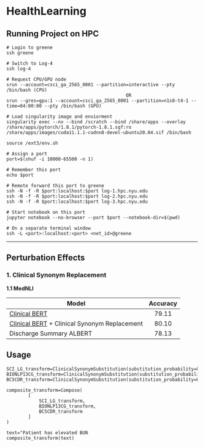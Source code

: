 # HealthLearning

## Running Project on HPC

```
# Login to greene
ssh greene

# Switch to Log-4
ssh log-4

# Request CPU/GPU node
srun --account=csci_ga_2565_0001 --partition=interactive --pty /bin/bash (CPU)
                                            OR
srun --gres=gpu:1 --account=csci_ga_2565_0001 --partition=n1s8-t4-1 --time=04:00:00 --pty /bin/bash (GPU)

# Load singularity image and enviorment
singularity exec --nv --bind /scratch --bind /share/apps --overlay /share/apps/pytorch/1.8.1/pytorch-1.8.1.sqf:ro /share/apps/images/cuda11.1.1-cudnn8-devel-ubuntu20.04.sif /bin/bash

source /ext3/env.sh

# Assign a port
port=$(shuf -i 10000-65500 -n 1)

# Remember this port
echo $port

# Remote forward this port to greene
ssh -N -f -R $port:localhost:$port log-1.hpc.nyu.edu
ssh -N -f -R $port:localhost:$port log-2.hpc.nyu.edu
ssh -N -f -R $port:localhost:$port log-3.hpc.nyu.edu

# Start notebook on this port
jupyter notebook --no-browser --port $port --notebook-dir=$(pwd)

# On a separate terminal window
ssh -L <port>:localhost:<port> <net_id>@greene
```

---

## Perturbation Effects

### 1. Clinical Synonym Replacement

**1.1 MedNLI**

| Model        |  Accuracy | 
| ------------- |:-------------:|
| [Clinical BERT](https://arxiv.org/pdf/1904.03323.pdf) | 79.11 |
| [Clinical BERT](https://arxiv.org/pdf/1904.03323.pdf) + Clinical Synonym Replacement | 80.10 |
| Discharge Summary ALBERT | 78.13 |


## Usage
```
SCI_LG_transform=ClinicalSynonymSubstitution(substitution_probability=0.3,p=0.3,scispacy_entity_model="en_ner_bionlp13cg_md") 
BIONLP13CG_transform=ClinicalSynonymSubstitution(substitution_probability=0.7,p=0.7,scispacy_entity_model="en_ner_bionlp13cg_md")
BC5CDR_transform=ClinicalSynonymSubstitution(substitution_probability=0.7,p=0.7,scispacy_entity_model="en_ner_bionlp13cg_md")

composite_transform=Compose(
        [
            SCI_LG_transform,
            BIONLP13CG_transform,
            BC5CDR_transform
        ]
)

text="Patient has elevated BUN
composite_transform(text)
```

